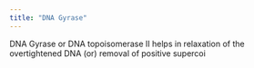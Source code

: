 ```yaml
---
title: "DNA Gyrase"
---
```

DNA Gyrase or DNA topoisomerase II helps in relaxation of the overtightened DNA (or) removal of positive supercoi